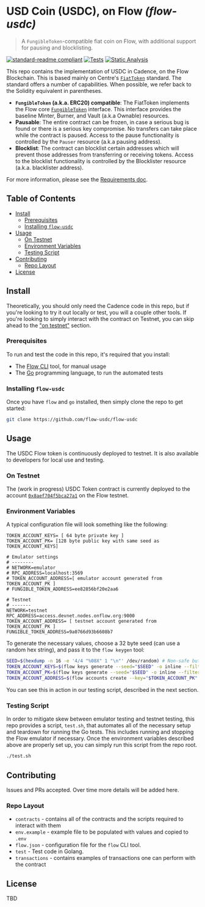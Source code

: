 # USD Coin (USDC), on Flow _(flow-usdc)_

> A `FungibleToken`-compatible fiat coin on Flow, with additional support for pausing and blocklisting.

<!-- markdownlint-configure-file { "MD013": { "line_length": 100 } } -->

[![standard-readme compliant](https://img.shields.io/badge/readme%20style-standard-lightgreen.svg?style=flat-square)](https://github.com/RichardLitt/standard-readme)
[![Tests](https://github.com/flow-usdc/flow-usdc/actions/workflows/tests.yml/badge.svg)](https://github.com/flow-usdc/flow-usdc/actions/workflows/tests.yml)
[![Static Analysis](https://github.com/flow-usdc/flow-usdc/actions/workflows/static-analysis.yml/badge.svg)](https://github.com/flow-usdc/flow-usdc/actions/workflows/static-analysis.yml)

<!-- TODO: Banner? -->
<!-- TODO: Background? -->

This repo contains the implementation of USDC in Cadence, on the Flow Blockchain. This is based
mainly on Centre's [`FiatToken`] standard. The standard offers a number of capabilities. When
possible, we refer back to the Solidity equivalent in parentheses.

<!-- TODO: Link to interface resources here -->

* **`FungibleToken` (a.k.a. ERC20) compatible**: The FiatToken implements the Flow core
[`FungibleToken`] interface. This interface provides the baseline Minter, Burner, and Vault
(a.k.a Ownable) resources.
* **Pausable**: The entire contract can be frozen, in case a serious bug is found or there is a
serious key compromise. No transfers can take place while the contract is paused. Access to the
pause functionality is controlled by the `Pauser` resource (a.k.a pausing address).
* **Blocklist**: The contract can blocklist certain addresses which will prevent those addresses
from transferring or receiving tokens. Access to the blocklist functionality is controlled by the
Blocklister resource (a.k.a. blacklister address).

For more information, please see the [Requirements doc](./doc/requirements.md).

[`FiatToken`]: https://github.com/centrehq/centre-tokens
[`FungibleToken`]: https://docs.onflow.org/core-contracts/fungible-token/

## Table of Contents

* [Install](#install)
  * [Prerequisites](#prerequisites)
  * [Installing `flow-usdc`](#installing-flow-usdc)
* [Usage](#usage)
  * [On Testnet](#on-testnet)
  * [Environment Variables](#environment-variables)
  * [Testing Script](#testing-script)
* [Contributing](#contributing)
  * [Repo Layout](#repo-layout)
* [License](#license)

## Install

Theoretically, you should only need the Cadence code in this repo, but if you're looking to
try it out locally or test, you will a couple other tools. If you're looking to simply
interact with the contract on Testnet, you can skip ahead to the ["on testnet"](#on-testnet)
section.

### Prerequisites

To run and test the code in this repo, it's required that you install:

* The [Flow CLI](https://docs.onflow.org/flow-cli/) tool, for manual usage
* The [Go](https://golang.org/doc/install) programming language, to run the automated tests

### Installing `flow-usdc`

Once you have `flow` and `go` installed, then simply clone the repo to get started:

```bash
git clone https://github.com/flow-usdc/flow-usdc
```

## Usage

The USDC Flow token is continuously deployed to testnet. It is also available to developers
for local use and testing.

### On Testnet

The (work in progress) USDC Token contract is currently deployed to the account
[`0x8aef704f5bca27a1`](https://flow-view-source.com/testnet/account/0x8aef704f5bca27a1/) on the
Flow testnet.

<!-- TODO: Examples -->

### Environment Variables

A typical configuration file will look something like the following:

```shell
TOKEN_ACCOUNT_KEYS= [ 64 byte private key ]
TOKEN_ACCOUNT_PK= [128 byte public key with same seed as TOKEN_ACCOUNT_KEYS]

# Emulator settings
# --------
# NETWORK=emulator
# RPC_ADDRESS=localhost:3569
# TOKEN_ACCOUNT_ADDRESS=[ emulator account generated from TOKEN_ACCOUNT_PK ]
# FUNGIBLE_TOKEN_ADDRESS=ee82856bf20e2aa6

# Testnet
# -------
NETWORK=testnet
RPC_ADDRESS=access.devnet.nodes.onflow.org:9000
TOKEN_ACCOUNT_ADDRESS= [ testnet account generated from TOKEN_ACCOUNT_PK ]
FUNGIBLE_TOKEN_ADDRESS=9a0766d93b6608b7
```

To generate the necessary values, choose a 32 byte seed (can use a random hex string), and
pass it to the `flow keygen` tool:

```bash
SEED=$(hexdump -n 16 -e '4/4 "%08X" 1 "\n"' /dev/random) # Non-safe but usable random numbers
TOKEN_ACCOUNT_KEYS=$(flow keys generate --seed="$SEED" -o inline --filter=Private)
TOKEN_ACCOUNT_PK=$(flow keys generate --seed="$SEED" -o inline --filter=Private)
TOKEN_ACCOUNT_ADDRESS=$(flow accounts create --key="$TOKEN_ACCOUNT_PK" -o inline --filter=Address)
```

You can see this in action in our testing script, described in the next section.

### Testing Script

In order to mitigate skew between emulator testing and testnet testing, this repo provides a
script, `test.sh`, that automates all of the necessary setup and teardown for running the Go
tests. This includes running and stopping the Flow emulator if necessary. Once the environment
variables described above are properly set up, you can simply run this script from the repo
root.

```bash
./test.sh
```

## Contributing

Issues and PRs accepted. Over time more details will be added here.

### Repo Layout

* `contracts` - contains all of the contracts and the scripts required to interact with them
* `env.example` - example file to be populated with values and copied to `.env`
* `flow.json` - configuration file for the `flow` CLI tool.
* `test` - Test code in Golang.
* `transactions` - contains examples of transactions one can perform with the contract

## License

TBD
